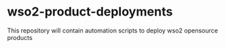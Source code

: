 # wso2-product-deployments
This repository will contain automation scripts to deploy wso2 opensource products

